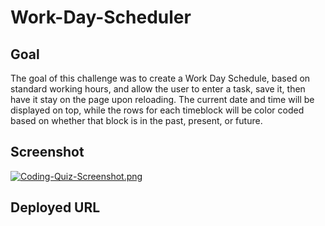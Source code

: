 # Work-Day-Scheduler

## Goal

The goal of this challenge was to create a Work Day Schedule, based on standard working hours, and allow the user to enter a task, save it, then have it stay on the page upon reloading. The current date and time will be displayed on top, while the rows for each timeblock will be color coded based on whether that block is in the past, present, or future.

## Screenshot
[![Coding-Quiz-Screenshot.png](https://i.postimg.cc/8cbZMbcz/Work-Day-Scheduler-Screenshot.png)](https://postimg.cc/CnzCVkb3)

## Deployed URL

